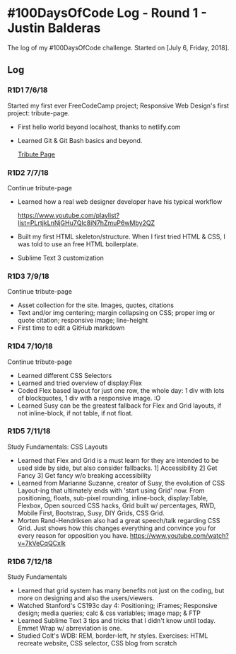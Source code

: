 # #100DaysOfCode Log - Round 1 - Justin Balderas

The log of my #100DaysOfCode challenge. Started on [July 6, Friday, 2018].

## Log

### R1D1 7/6/18
Started my first ever FreeCodeCamp project; Responsive Web Design's first project: tribute-page. 
- First hello world beyond localhost, thanks to netlify.com
- Learned Git & Git Bash basics and beyond.

   [Tribute Page](https://jim-rohn.netlify.com/)

### R1D2 7/7/18
Continue tribute-page
- Learned how a real web designer developer have his typical workflow

  https://www.youtube.com/playlist?list=PLrtjkLnNjGHu7QIc8jN7hZmuP6wMby2QZ
- Built my first HTML skeleton/structure. When I first tried HTML & CSS, I was told to use an free HTML boilerplate. 
- Sublime Text 3 customization

### R1D3 7/9/18
Continue tribute-page
- Asset collection for the site. Images, quotes, citations
- Text and/or img centering; margin collapsing on CSS; proper img or quote citation; responsive image; line-height
- First time to edit a GitHub markdown

### R1D4 7/10/18
Continue tribute-page
- Learned different CSS Selectors
- Learned and tried overview of display:Flex
- Coded Flex based layout for just one row, the whole day: 1 div with lots of blockquotes, 1 div with a responsive image. :O
- Learned Susy can be the greatest fallback for Flex and Grid layouts, if not inline-block, if not table, if not float.

### R1D5 7/11/18
Study Fundamentals: CSS Layouts
- Learned that Flex and Grid is a must learn for they are intended to be used side by side, but also consider fallbacks. 
   1] Accessibility 2] Get Fancy 3] Get fancy w/o breaking accessibility
- Learned from Marianne Suzanne, creator of Susy, the evolution of CSS Layout-ing that ultimately ends with 'start using Grid' now. From positioning, floats, sub-pixel rounding, inline-bock, display:Table, Flexbox, Open sourced CSS hacks, Grid built w/ percentages, RWD, Mobile First, Bootstrap, Susy, DIY Grids, CSS Grid.
- Morten Rand-Hendriksen also had a great speech/talk regarding CSS Grid. Just shows how this changes everything and convince you for every reason for opposition you have. https://www.youtube.com/watch?v=7kVeCqQCxlk

### R1D6 7/12/18
Study Fundamentals
- Learned that grid system has many benefits not just on the coding, but more on designing and also the users/viewers.
- Watched Stanford's CS193c day 4: Positioning; iFrames; Responsive design; media queries; calc & css variables; image map; &amp; FTP
- Learned Sublime Text 3 tips and tricks that I didn't know until today. Emmet Wrap w/ abrreviation is one.
- Studied Colt's WDB: REM, border-left, hr styles. Exercises: HTML recreate website, CSS selector, CSS blog from scratch
